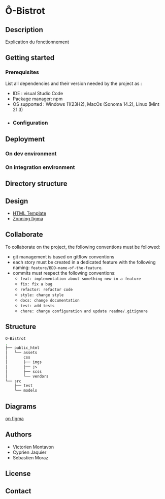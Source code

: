 # Ô-Bistrot
## Description
Explication du fonctionnement
## Getting started
### Prerequisites
List all dependencies and their version needed by the project as :
- IDE : visual Studio Code
- Package manager: npm
- OS supported : Windows 11(23H2), MacOs (Sonoma 14.2), Linux (Mint 21.3)
- ### Configuration
## Deployment
### On dev environment
### On integration environment
## Directory structure
## Design
- [HTML Template](https://www.free-css.com/free-css-templates/page277/pigga)
- [Zonning figma](https://www.figma.com/file/C4iOldeuuSRcGp3kcR0gpv/O-Bistrot?type=design&node-id=0%3A1&mode=design&t=AwjxqQ0ZgTjpz8BE-1)
## Collaborate

To collaborate on the project, the following conventions must be followed:
- git management is based on gitflow conventions
- each story must be created in a dedicated feature with the following naming: `feature/BDD-name-of-the-feature`.
- commits must respect the following conventions:
  - `feat: implementation about something new in a feature`
  - `fix: fix a bug`
  - `refactor: refactor code`
  - `style: change style`
  - `docs: change documentation`
  - `test: add tests`
  - `chore: change configuration and update readme/.gitignore`
## Structure 
```bash
O-Bistrot
.
├── public_html
│   └── assets
│       css
│       ├── imgs
│       ├── js
│       ├── scss
│       └── vendors
└── src
    ├── test
    └── models
```
## Diagrams
[on figma](https://www.figma.com/file/yOVI2HH2C1dpsqDpLlH6it/Diagrams?type=design&node-id=2-2&mode=design&t=EIcA1AfOcoe1ms3t-0)
## Authors
- Victorien Montavon
- Cyprien Jaquier
- Sebastien Moraz
## License
## Contact
